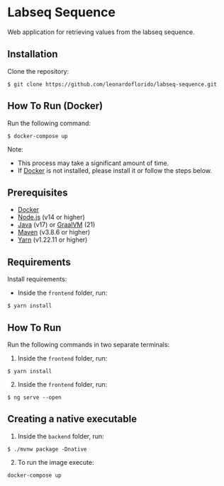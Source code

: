 # Labseq Sequence

Web application for retrieving values from the labseq sequence.

## Installation

Clone the repository:

```console
$ git clone https://github.com/leonardoflorido/labseq-sequence.git
```

## How To Run (Docker)

Run the following command:

```console
$ docker-compose up
```

Note:

- This process may take a significant amount of time.
- If [Docker](https://www.docker.com/) is not installed, please install it or follow the steps below.

## Prerequisites
- [Docker](https://www.docker.com/) 
- [Node.js](https://nodejs.org/en/) (v14 or higher)
- [Java](https://www.oracle.com/java/) (v17) or [GraalVM](https://www.graalvm.org/downloads/) (21) 
- [Maven](https://maven.apache.org/) (v3.8.6 or higher)
- [Yarn](https://yarnpkg.com/) (v1.22.11 or higher)

## Requirements

Install requirements:

- Inside the `frontend` folder, run:

 ```console
 $ yarn install
 ```
## How To Run

Run the following commands in two separate terminals:

1. Inside the `frontend` folder, run:

```console
$ yarn install 
```
2. Inside the `frontend` folder, run:

```console
$ ng serve --open
```


## Creating a native executable

1. Inside the `backend` folder, run:

```console
$ ./mvnw package -Dnative
``` 

2. To run the image execute: 
```shell script
docker-compose up 
```

 